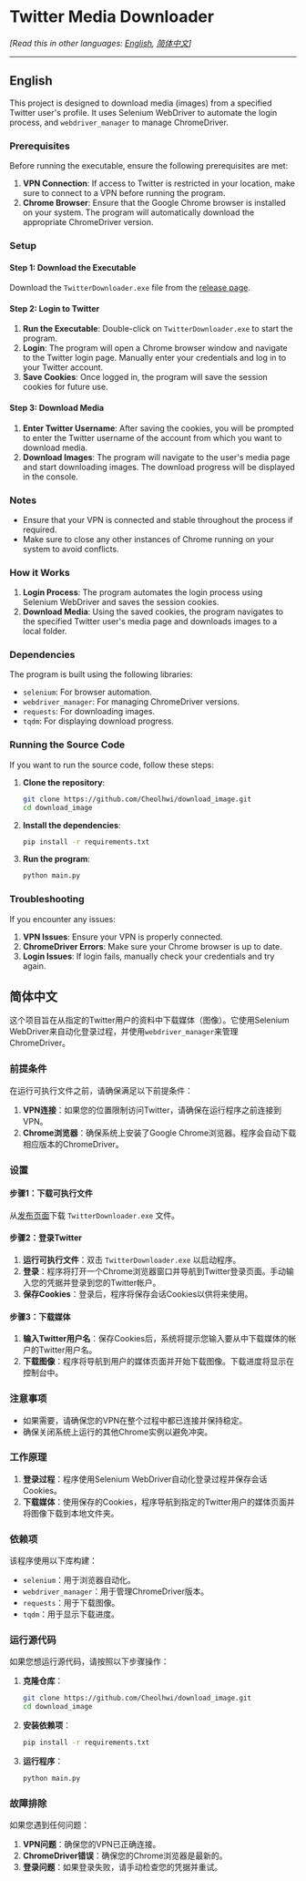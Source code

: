 # Twitter Media Downloader

*[Read this in other languages: [English](#english), [简体中文](#简体中文)]*

---

<!-- Start of English section -->

<div id="english">

## English

This project is designed to download media (images) from a specified Twitter user's profile. It uses Selenium WebDriver to automate the login process, and `webdriver_manager` to manage ChromeDriver.

### Prerequisites

Before running the executable, ensure the following prerequisites are met:

1. **VPN Connection**: If access to Twitter is restricted in your location, make sure to connect to a VPN before running the program.
2. **Chrome Browser**: Ensure that the Google Chrome browser is installed on your system. The program will automatically download the appropriate ChromeDriver version.

### Setup

#### Step 1: Download the Executable

Download the `TwitterDownloader.exe` file from the [release page](https://github.com/Cheolhwi/download_image/releases/download/downloadTool/TwitterDownloader.exe).

#### Step 2: Login to Twitter

1. **Run the Executable**: Double-click on `TwitterDownloader.exe` to start the program.
2. **Login**: The program will open a Chrome browser window and navigate to the Twitter login page. Manually enter your credentials and log in to your Twitter account.
3. **Save Cookies**: Once logged in, the program will save the session cookies for future use.

#### Step 3: Download Media

1. **Enter Twitter Username**: After saving the cookies, you will be prompted to enter the Twitter username of the account from which you want to download media.
2. **Download Images**: The program will navigate to the user's media page and start downloading images. The download progress will be displayed in the console.

### Notes

- Ensure that your VPN is connected and stable throughout the process if required.
- Make sure to close any other instances of Chrome running on your system to avoid conflicts.

### How it Works

1. **Login Process**: The program automates the login process using Selenium WebDriver and saves the session cookies.
2. **Download Media**: Using the saved cookies, the program navigates to the specified Twitter user's media page and downloads images to a local folder.

### Dependencies

The program is built using the following libraries:

- `selenium`: For browser automation.
- `webdriver_manager`: For managing ChromeDriver versions.
- `requests`: For downloading images.
- `tqdm`: For displaying download progress.

### Running the Source Code

If you want to run the source code, follow these steps:

1. **Clone the repository**:
    ```bash
    git clone https://github.com/Cheolhwi/download_image.git
    cd download_image
    ```

2. **Install the dependencies**:
    ```bash
    pip install -r requirements.txt
    ```

3. **Run the program**:
    ```bash
    python main.py
    ```

### Troubleshooting

If you encounter any issues:

1. **VPN Issues**: Ensure your VPN is properly connected.
2. **ChromeDriver Errors**: Make sure your Chrome browser is up to date.
3. **Login Issues**: If login fails, manually check your credentials and try again.

</div>

<!-- End of English section -->

<!-- Start of Chinese section -->

<div id="简体中文">

## 简体中文

这个项目旨在从指定的Twitter用户的资料中下载媒体（图像）。它使用Selenium WebDriver来自动化登录过程，并使用`webdriver_manager`来管理ChromeDriver。

### 前提条件

在运行可执行文件之前，请确保满足以下前提条件：

1. **VPN连接**：如果您的位置限制访问Twitter，请确保在运行程序之前连接到VPN。
2. **Chrome浏览器**：确保系统上安装了Google Chrome浏览器。程序会自动下载相应版本的ChromeDriver。

### 设置

#### 步骤1：下载可执行文件

从[发布页面](https://github.com/Cheolhwi/download_image/releases/download/downloadTool/TwitterDownloader.exe)下载 `TwitterDownloader.exe` 文件。

#### 步骤2：登录Twitter

1. **运行可执行文件**：双击 `TwitterDownloader.exe` 以启动程序。
2. **登录**：程序将打开一个Chrome浏览器窗口并导航到Twitter登录页面。手动输入您的凭据并登录到您的Twitter帐户。
3. **保存Cookies**：登录后，程序将保存会话Cookies以供将来使用。

#### 步骤3：下载媒体

1. **输入Twitter用户名**：保存Cookies后，系统将提示您输入要从中下载媒体的帐户的Twitter用户名。
2. **下载图像**：程序将导航到用户的媒体页面并开始下载图像。下载进度将显示在控制台中。

### 注意事项

- 如果需要，请确保您的VPN在整个过程中都已连接并保持稳定。
- 确保关闭系统上运行的其他Chrome实例以避免冲突。

### 工作原理

1. **登录过程**：程序使用Selenium WebDriver自动化登录过程并保存会话Cookies。
2. **下载媒体**：使用保存的Cookies，程序导航到指定的Twitter用户的媒体页面并将图像下载到本地文件夹。

### 依赖项

该程序使用以下库构建：

- `selenium`：用于浏览器自动化。
- `webdriver_manager`：用于管理ChromeDriver版本。
- `requests`：用于下载图像。
- `tqdm`：用于显示下载进度。

### 运行源代码

如果您想运行源代码，请按照以下步骤操作：

1. **克隆仓库**：
    ```bash
    git clone https://github.com/Cheolhwi/download_image.git
    cd download_image
    ```

2. **安装依赖项**：
    ```bash
    pip install -r requirements.txt
    ```

3. **运行程序**：
    ```bash
    python main.py
    ```

### 故障排除

如果您遇到任何问题：

1. **VPN问题**：确保您的VPN已正确连接。
2. **ChromeDriver错误**：确保您的Chrome浏览器是最新的。
3. **登录问题**：如果登录失败，请手动检查您的凭据并重试。

</div>

<!-- End of Chinese section -->
